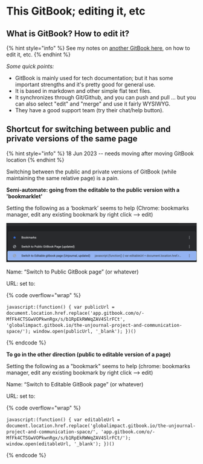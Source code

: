 # This GitBook; editing it, etc

## What is GitBook? How to edit it?

{% hint style="info" %}
See my notes on [another GitBook here](https://effective-giving-marketing.gitbook.io/untitled/appendix/how-this-gitbook-works), on how to edit it, etc.
{% endhint %}

_Some quick points:_

* GitBook is mainly used for tech documentation; but it has some important strengths and it's pretty good for general use.
* It is based in markdown and other simple flat text files.
* It synchronizes through Git/Github, and you can push and pull ... but you can also select "edit" and "merge" and use it fairly WYSIWYG.
* They have a good support team (try their chat/help button).





## Shortcut for switching between public and private versions of the same page

{% hint style="info" %}
18 Jun 2023 -- needs moving after moving GitBook location
{% endhint %}

Switching between the public and private versions of GitBook (while maintaining the same relative page) is a pain.

**Semi-automate: going from the editable to the public version with a 'bookmarklet'**

Setting the following as a ‘bookmark’ seems to help (Chrome: bookmarks manager, edit any existing bookmark by right click --> edit)

![](<../.gitbook/assets/image (4).png>)

Name: “Switch to Public GitBook page” (or whatever)

URL: set to:

{% code overflow="wrap" %}
```
javascript:(function() { var publicUrl = document.location.href.replace('app.gitbook.com/o/-MfFk4CTSGwVOPkwnRgx/s/b1RpEkRWWqZAV4SlrFCt', 'globalimpact.gitbook.io/the-unjournal-project-and-communication-space/'); window.open(publicUrl, '_blank'); })()
```
{% endcode %}

**To go in the other direction (public to editable version of a page)**

Setting the following as a "bookmark" seems to help (chrome: bookmarks manager, edit any existing bookmark by right click --> edit)

Name: “Switch to Editable GitBook page” (or whatever)

URL: set to:

{% code overflow="wrap" %}
```
javascript:(function() { var editableUrl = document.location.href.replace('globalimpact.gitbook.io/the-unjournal-project-and-communication-space/', 'app.gitbook.com/o/-MfFk4CTSGwVOPkwnRgx/s/b1RpEkRWWqZAV4SlrFCt/'); window.open(editableUrl, '_blank'); })()
```
{% endcode %}

